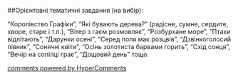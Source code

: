 <div id="hypercomments_widget" class="js-hypercomments-widget invisible"></div>

##Орієнтовні тематичні завдання (на вибір):

“Королівство Графіки”, “Які бувають дерева?” (радісне, сумне, сердите, хворе, старе і т.п.), “Вітер з гаєм розмовляє”, “Розбурхане море”, “Птахи відлітають”, “Дарунки осені”, “Серед поля мак розцвів”, “Дзвінкоголосий півник”, “Сонячні квіти”, “Осінь золотиста барвами горить”, “Схід сонця”, “Вечір на сопілці грає”, “Дощовий день” тощо.


<div class="js-hypercomments-container">
    <a href="http://hypercomments.com" class="hc-link" title="comments widget">comments powered by HyperComments</a>
</div>
